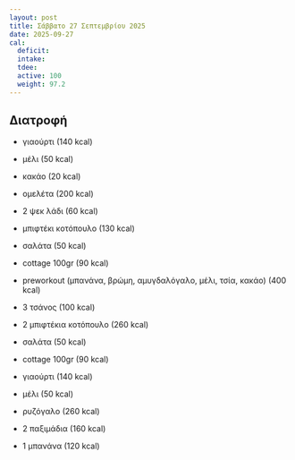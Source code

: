 ```yaml
---
layout: post
title: Σάββατο 27 Σεπτεμβρίου 2025
date: 2025-09-27
cal:
  deficit: 
  intake: 
  tdee: 
  active: 100
  weight: 97.2
---
```


## Διατροφή

- γιαούρτι (140 kcal)
- μέλι (50 kcal)
- κακάο (20 kcal)
- ομελέτα (200 kcal)
- 2 ψεκ λάδι (60 kcal)


- μπιφτέκι κοτόπουλο (130 kcal)
- σαλάτα (50 kcal)
- cottage 100gr (90 kcal)

- preworkout (μπανάνα, βρώμη, αμυγδαλόγαλο, μέλι, τσία, κακάο) (400 kcal)

- 3 τσάνος (100 kcal)


- 2 μπιφτέκια κοτόπουλο (260 kcal)
- σαλάτα (50 kcal)
- cottage 100gr (90 kcal)

- γιαούρτι (140 kcal)
- μέλι (50 kcal)
- ρυζόγαλο (260 kcal)

- 2 παξιμάδια (160 kcal)
- 1 μπανάνα (120 kcal)




<!---  ![pic](/pics/2025-09-27/yogurt.jpg)<br> -->
